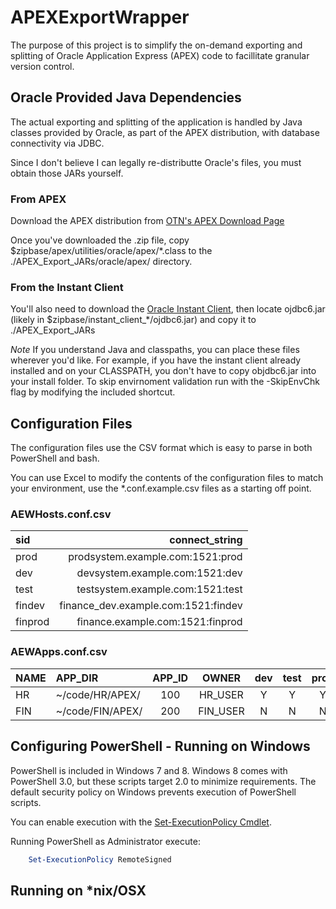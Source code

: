 # APEXExportWrapper
The purpose of this project is to simplify the on-demand exporting
and splitting of Oracle Application Express (APEX) code to facillitate
granular version control.

## Oracle Provided Java Dependencies
The actual exporting and splitting of the application is handled by
Java classes provided by Oracle, as part of the APEX distribution,
with database connectivity via JDBC.

Since I don't believe I can legally re-distributte Oracle's files, you
must obtain those JARs yourself.

### From APEX
Download the APEX distribution from [OTN's APEX Download Page](http://www.oracle.com/technetwork/developer-tools/apex/downloads/index.html?ssSourceSiteId=otnru)

Once you've downloaded the .zip file, copy $zipbase/apex/utilities/oracle/apex/\*.class
to the ./APEX\_Export\_JARs/oracle/apex/ directory.

### From the Instant Client
You'll also need to download the [Oracle Instant Client](http://www.oracle.com/technetwork/database/features/instant-client/index-097480.html),
then locate ojdbc6.jar (likely in $zipbase/instant\_client_\*/ojdbc6.jar) and copy it to ./APEX\_Export\_JARs

*Note*
If you understand Java and classpaths, you can place these files wherever you'd like.  For example, if you
have the instant client already installed and on your CLASSPATH, you don't have to copy objdbc6.jar into
your install folder.  To skip envirnoment validation run with the -SkipEnvChk flag by modifying the included shortcut.

## Configuration Files
The configuration files use the CSV format which is easy to parse in both PowerShell and bash.  

You can use Excel to modify the contents of the configuration files to match your environment, use the
\*.conf.example.csv files as a starting off point.

### AEWHosts.conf.csv

sid 	| connect\_string
:------ | -------------:
prod	| prodsystem.example.com:1521:prod
dev		| devsystem.example.com:1521:dev
test	| testsystem.example.com:1521:test
findev	| finance\_dev.example.com:1521:findev
finprod	| finance.example.com:1521:finprod

### AEWApps.conf.csv

NAME	| APP\_DIR	| APP\_ID	| OWNER	| dev	| test	| prod	| findev	| finprod	|
:-------|:----------|:---------:|:-----:|:-----:|:-----:|:-----:|:---------:|:---------:|
HR|~/code/HR/APEX/|100|HR\_USER|Y|Y|Y|N|N
FIN|~/code/FIN/APEX/|200|FIN\_USER|N|N|N|Y|Y

## Configuring PowerShell - Running on Windows
PowerShell is included in Windows 7 and 8.  Windows 8 comes with PowerShell 3.0, but these
scripts target 2.0 to minimize requirements.  The default security policy on Windows prevents
execution of PowerShell scripts.

You can enable execution with the [Set-ExecutionPolicy Cmdlet](http://technet.microsoft.com/en-us/library/ee176961.aspx).

Running PowerShell as Administrator execute:
```powershell
	Set-ExecutionPolicy RemoteSigned
```

## Running on *nix/OSX
